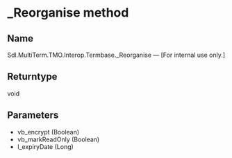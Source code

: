 # _Reorganise method

## Name

Sdl.MultiTerm.TMO.Interop.Termbase._Reorganise —          [For internal use only.]


## Returntype

void

## Parameters

* vb_encrypt (Boolean)
* vb_markReadOnly (Boolean)
* l_expiryDate (Long)

